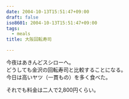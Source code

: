 ```yaml
---
date: 2004-10-13T15:51:47+09:00
draft: false
iso8601: 2004-10-13T15:51:47+09:00
tags:
  - meals
title: 大阪回転寿司

---
```


今夜はあきんどスシローへ。  
どうしても金沢の回転寿司と比較することになる。  
今日は高いヤツ（一貫もの）を多く食べた。

それでも料金は二人で2,800円くらい。
